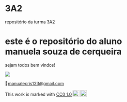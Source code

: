 # 3A2

repositório da turma 3A2

# este é o repositório do aluno manuela souza de cerqueira

sejam todos bem vindos!

![](https://media1.tenor.com/m/hWtfOBiIga0AAAAC/pompompurin-pom-pom-purin.gif)

📧manualecris123@gmail.com 

<p xmlns:cc="http://creativecommons.org/ns#" >This work is marked with <a href="https://creativecommons.org/publicdomain/zero/1.0/?ref=chooser-v1" target="_blank" rel="license noopener noreferrer" style="display:inline-block;">CC0 1.0<img style="height:22px!important;margin-left:3px;vertical-align:text-bottom;" src="https://mirrors.creativecommons.org/presskit/icons/cc.svg?ref=chooser-v1" alt=""><img style="height:22px!important;margin-left:3px;vertical-align:text-bottom;" src="https://mirrors.creativecommons.org/presskit/icons/zero.svg?ref=chooser-v1" alt=""></a></p>
